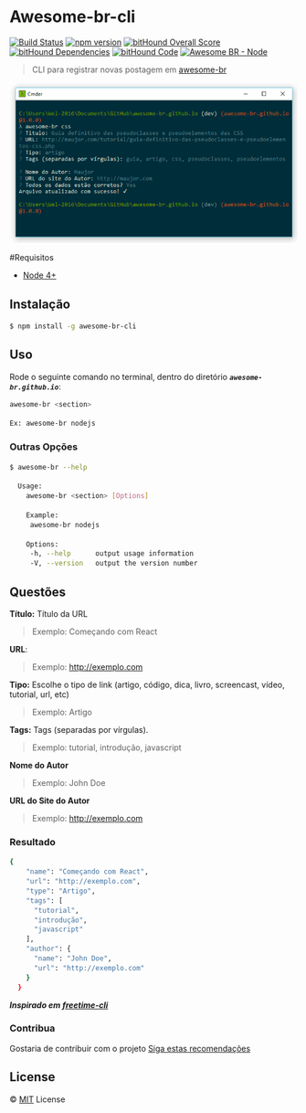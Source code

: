 # Awesome-br-cli
[![Build Status](https://travis-ci.org/welksonramos/awesome-br-cli.svg?branch=master)](https://travis-ci.org/welksonramos/awesome-br-cli) [![npm version](https://img.shields.io/npm/v/awesome-br-cli.svg)](https://www.npmjs.com/package/awesome-br-cli) [![bitHound Overall Score](https://www.bithound.io/github/welksonramos/awesome-br-cli/badges/score.svg)](https://www.bithound.io/github/welksonramos/awesome-br-cli) [![bitHound Dependencies](https://www.bithound.io/github/welksonramos/awesome-br-cli/badges/dependencies.svg)](https://www.bithound.io/github/welksonramos/awesome-br-cli/master/dependencies/npm) [![bitHound Code](https://www.bithound.io/github/welksonramos/awesome-br-cli/badges/code.svg)](https://www.bithound.io/github/welksonramos/awesome-br-cli) [![Awesome BR - Node](https://img.shields.io/badge/awesome--br.com-node-green.svg)](http://awesome-br.com/#/node)
> CLI para registrar novas postagem em [awesome-br](https://github.com/awesome-br)

![Demo](screenshot-cli.png)

#Requisitos
- [Node 4+](http://nodejs.org)

## Instalação

```bash
$ npm install -g awesome-br-cli

```

## Uso

Rode o seguinte comando no terminal, dentro do diretório **_`awesome-br.github.io`_**:

```bash
awesome-br <section>

Ex: awesome-br nodejs
```
### Outras Opções
```bash
$ awesome-br --help

  Usage: 
    awesome-br <section> [Options]

    Example:
     awesome-br nodejs

    Options:
     -h, --help      output usage information
     -V, --version   output the version number
```

## Questões

**Título:** Título da URL
> Exemplo: Começando com React

**URL**:
> Exemplo: http://exemplo.com

**Tipo:** Escolhe o tipo de link (artigo, código, dica, livro, screencast, vídeo, tutorial, url, etc)
> Exemplo: Artigo

**Tags:** Tags (separadas por vírgulas).
> Exemplo: tutorial, introdução, javascript

**Nome do Autor**
> Exemplo: John Doe

**URL do Site do Autor**
> Exemplo: http://exemplo.com

### Resultado
```bash
{
    "name": "Começando com React",
    "url": "http://exemplo.com",
    "type": "Artigo",
    "tags": [
      "tutorial",
      "introdução",
      "javascript"
    ],
    "author": {
      "name": "John Doe",
      "url": "http://exemplo.com"
    }
  }
```
***Inspirado em _[freetime-cli](https://github.com/free-time/freetime-cli)_***

### Contribua
Gostaria de contribuir com o projeto [Siga estas recomendações](CONTRIBUTING.md)

## License

&copy; [MIT](LICENSE) License
